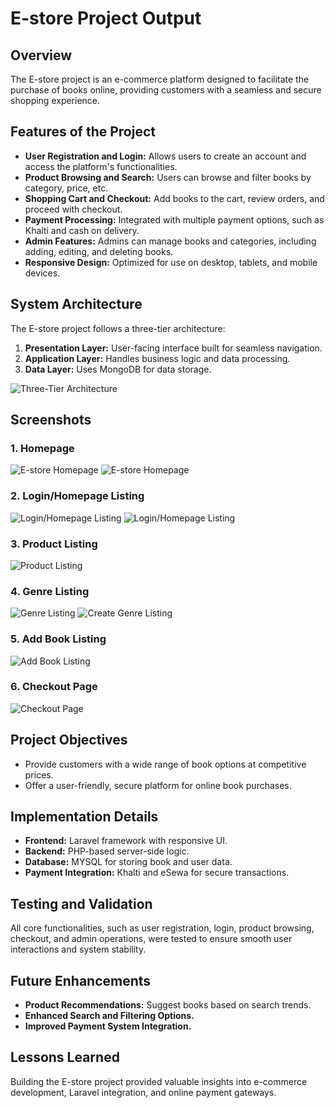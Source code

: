 # E-store Project Output

## Overview
The E-store project is an e-commerce platform designed to facilitate the purchase of books online, providing customers with a seamless and secure shopping experience.

## Features of the Project
- **User Registration and Login:** Allows users to create an account and access the platform's functionalities.
- **Product Browsing and Search:** Users can browse and filter books by category, price, etc.
- **Shopping Cart and Checkout:** Add books to the cart, review orders, and proceed with checkout.
- **Payment Processing:** Integrated with multiple payment options, such as Khalti and cash on delivery.
- **Admin Features:** Admins can manage books and categories, including adding, editing, and deleting books.
- **Responsive Design:** Optimized for use on desktop, tablets, and mobile devices.

## System Architecture
The E-store project follows a three-tier architecture:
1. **Presentation Layer:** User-facing interface built for seamless navigation.
2. **Application Layer:** Handles business logic and data processing.
3. **Data Layer:** Uses MongoDB for data storage.

![Three-Tier Architecture](screenshot/threetier.png)

## Screenshots
### 1. Homepage
![E-store Homepage](screenshot/homepage1.png)
![E-store Homepage](screenshot/homepage2.png)

### 2. Login/Homepage Listing
![Login/Homepage Listing ](screenshot/login.png)
![Login/Homepage Listing ](screenshot/register.png)

### 3. Product Listing
![Product Listing](screenshot/listing-normalization.png)

### 4. Genre Listing
![Genre Listing](screenshot/genre.png)
![Create Genre Listing](screenshot/genrecreate.png)

### 5. Add Book Listing
![Add Book Listing](screenshot/addbook.png)

### 6. Checkout Page
![Checkout Page](screenshot/checkout.png)

## Project Objectives
- Provide customers with a wide range of book options at competitive prices.
- Offer a user-friendly, secure platform for online book purchases.

## Implementation Details
- **Frontend:** Laravel framework with responsive UI.
- **Backend:** PHP-based server-side logic.
- **Database:** MYSQL for storing book and user data.
- **Payment Integration:** Khalti and eSewa for secure transactions.

## Testing and Validation
All core functionalities, such as user registration, login, product browsing, checkout, and admin operations, were tested to ensure smooth user interactions and system stability.

## Future Enhancements
- **Product Recommendations:** Suggest books based on search trends.
- **Enhanced Search and Filtering Options.**
- **Improved Payment System Integration.**

## Lessons Learned
Building the E-store project provided valuable insights into e-commerce development, Laravel integration, and online payment gateways.